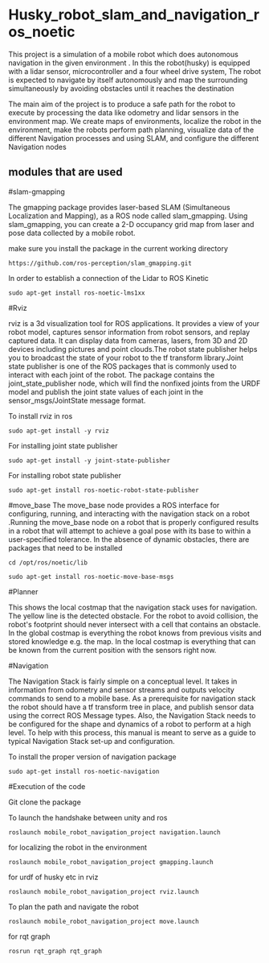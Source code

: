 # Husky_robot_slam_and_navigation_ros_noetic

This project is a simulation of a mobile robot which does autonomous navigation in the given environment . In this the robot(husky) is equipped with a lidar sensor, microcontroller and a four wheel drive system, The robot is expected to navigate by itself autonomously and map the surrounding simultaneously by avoiding obstacles until it reaches the destination

The main aim of the project is to produce a safe path for the robot to execute by processing the data like odometry and lidar sensors in the environment map. We create maps of environments, localize the robot in the environment, make the robots perform path planning, visualize data of the different Navigation processes and using SLAM, and configure the different Navigation nodes

## modules that are used

#slam-gmapping

The gmapping package provides laser-based SLAM (Simultaneous Localization and Mapping), as a ROS node called slam_gmapping. Using slam_gmapping, you can create a 2-D occupancy grid map from laser and pose data collected by a mobile robot.

make sure you install the package in the current working directory 

`https://github.com/ros-perception/slam_gmapping.git`

In order to establish a connection of the Lidar to ROS Kinetic

`sudo apt-get install ros-noetic-lms1xx`

#Rviz

rviz is a 3d visualization tool for ROS applications. It provides a view of your robot model, captures sensor information from robot sensors, and replay captured data. It can display data from cameras, lasers, from 3D and 2D devices including pictures and point clouds.The robot state publisher helps you to broadcast the state of your robot to the tf transform library.Joint state publisher is one of the ROS packages that is commonly used to interact with each joint of the robot. The package contains the joint_state_publisher node, which will find the nonfixed joints from the URDF model and publish the joint state values of each joint in the sensor_msgs/JointState message format.

To install rviz in ros 

`sudo apt-get install -y rviz`

For installing joint state publisher

`sudo apt-get install -y joint-state-publisher`

For installing robot state publisher

`sudo apt-get install ros-noetic-robot-state-publisher`


#move_base
The move_base node provides a ROS interface for configuring, running, and interacting with the navigation stack on a robot .Running the move_base node on a robot that is properly configured results in a robot that will attempt to achieve a goal pose with its base to within a user-specified tolerance. In the absence of dynamic obstacles, there are packages that need to be installed

`cd /opt/ros/noetic/lib`

`sudo apt-get install ros-noetic-move-base-msgs`


#Planner

This shows the local costmap that the navigation stack uses for navigation. The yellow line is the detected obstacle. For the robot to avoid collision, the robot's footprint should never intersect with a cell that contains an obstacle.
In the global costmap is everything the robot knows from previous visits and stored knowledge e.g. the map. In the local costmap is everything that can be known from the current position with the sensors right now. 

#Navigation

The Navigation Stack is fairly simple on a conceptual level. It takes in information from odometry and sensor streams and outputs velocity commands to send to a mobile base. As a prerequisite for navigation stack the robot should have a tf transform tree in place, and publish sensor data using the correct ROS Message types. Also, the Navigation Stack needs to be configured for the shape and dynamics of a robot to perform at a high level. To help with this process, this manual is meant to serve as a guide to typical Navigation Stack set-up and configuration.


To install the proper version of navigation package

`sudo apt-get install ros-noetic-navigation`

#Execution of the code

Git clone the package

To launch the handshake between unity and ros

`roslaunch mobile_robot_navigation_project navigation.launch`

for localizing the robot in the environment

`roslaunch mobile_robot_navigation_project gmapping.launch`

for urdf of husky etc in rviz

`roslaunch mobile_robot_navigation_project rviz.launch`

To plan the path and navigate the robot 

`roslaunch mobile_robot_navigation_project move.launch`

for rqt graph

`rosrun rqt_graph rqt_graph`

